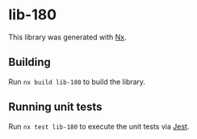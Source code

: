 # lib-180

This library was generated with [Nx](https://nx.dev).

## Building

Run `nx build lib-180` to build the library.

## Running unit tests

Run `nx test lib-180` to execute the unit tests via [Jest](https://jestjs.io).
